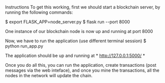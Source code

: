 Instructions
To get this working, first we should start a blockchain server, by running the following commands:

$ export FLASK_APP=node_server.py
$ flask run --port 8000

One instance of our blockchain node is now up and running at port 8000

Now, we have to run the application (use different terminal session)
$ python run_app.py

The application should be up and running at * http://127.0.0.1:5000/ *

Once you do all this, you can run the application, create transactions (post messages via the web inteface), and once you mine the transactions, all the nodes in the network will update the chain.